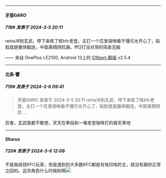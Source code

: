 ﻿
*****

####  牙狼GARO  
##### 718#       发表于 2024-3-5 20:11

reina冲到玄武，停下来练了练kfc老登，主打一个花里胡哨看不懂可太开心了，贴脸就是霸体戳连，中距离晒阴捡漏，fff2打没对测的简直无脑

—— 来自 OnePlus LE2100, Android 13上的 [S1Next-鹅版](https://github.com/ykrank/S1-Next/releases) v2.5.4


*****

####  北条·響  
##### 719#       发表于 2024-3-6 09:41

<blockquote>牙狼GARO 发表于 2024-3-5 20:11
reina冲到玄武，停下来练了练kfc老登，主打一个花里胡哨看不懂可太开心了，贴脸就是霸体戳连，中距离晒阴捡 ...</blockquote>
厉害，玄武我都不敢想，天天在拳段和一堆老登咖啡打的昏天黑地


*****

####  Sliurus  
##### 720#       发表于 2024-3-6 12:08

不是我歧视KFC玩家，但是遇到的大多数KFC都是有啥凹啥的主，就没有跟你正常立回的。这吊角色什么时候削啊<img src="https://static.saraba1st.com/image/smiley/face2017/118.png" referrerpolicy="no-referrer">


